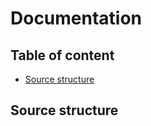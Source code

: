 # Documentation

## Table of content

- [Source structure]

## Source structure

[Source structure]: #Source-structure
